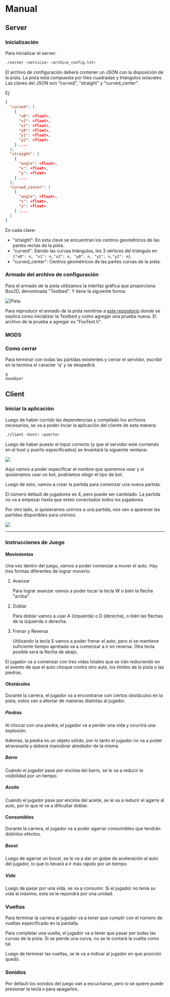 # Manual

## Server

### Inicialización

Para inicializar el server:

```bash
./server <servicio> <archivo_config.txt>
```

El archivo de configuración deberá contener un JSON con la disposición de la pista. La pista está compuesta por tiles cuadradas y triángulos isósceles. Las claves del JSON son "curved", "straight" y "curved_center".

Ej:

```JSON
{
  "curved": [
    {
      "x0": <float>,
      "x1": <float>,
      "x2": <float>,
      "y0": <float>,
      "y1": <float>,
      "y2": <float>
    } ,...
  ],
  "straight": [
    {
      "angle": <float>,
      "x": <float>,
      "y": <float>
    } ,...
  ],
  "curved_center": [
    {
      "angle": <float>,
      "x": <float>,
      "y": <float>
    } ,...
  ]
}
```

En cada clave:

* "straight": En esta clave se encuentran los centros geométricos de las partes rectas de la pista.
* "curved": Siendo las curvas triángulos, los 3 vértices del triángulo en `{"x0": n, "x1": n,"x2": n, "y0": n, "y1": n,"y2": n}`.
* "curved_center": Centros geométricos de las partes curvas de la pista.

### Armado del archivo de configuración 

Para el armado de la pista utilizamos la interfaz gráfica que proporciona Box2D, denominada "Testbed". Y tiene la siguiente forma:

![Pista](Track_croquis.png)

Para reproducir el armado de la pista remitirse a [este repositorio](https://github.com/milenamarchese/Box2D) donde se explica como inicializar la Testbed y como agregar una prueba nueva. El archivo de la prueba a agregar es "FooTest.h".

### MODS



### Como cerrar 

Para terminar con todas las partidas existentes y cerrar el servidor, escribir en la termina el caracter 'q' y se despedirá.

```
q
Goodbye!
```

## Client

### Iniciar la aplicación

Luego de haber corrido las dependencias y compilado los archivos necesarios, se va a poder inciar la aplicación del cliente de esta manera:

```bash
./client <host> <puerto>
```

Luego de haber puesto el input correcto (y que el servidor este corriendo en el host y puerto especificados) se levantará la sigueinte ventana:

![](pantalla_1_cliente.png)

Aquí vamos a poder especificar el nombre que queremos usar y si quisieramos usar un bot, podríamos elegir el tipo de bot.

Luego de esto, vamos a crear la partida para comenzar una nueva partida.

El número default de jugadores es 4, pero puede ser cambiado. La partida no va a empezar hasta que esten conectados todos los jugadores.

Por otro lado, si quisieramos unirnos a una partida, nos van a aparecer las partidas disponibles para unirnos:

![](pantalla_2_cliente.png)

---

### Instrucciones de Juego

#### Movimientos

Una vez dentro del juego, vamos a poder comenzar a mover el auto. Hay tres formas diferentes de lograr moverlo.

1. Avanzar

    Para lograr avanzar vamos a poder tocar la tecla W o bién la flecha "arriba".

2. Doblar

    Para doblar vamos a usar A (izquierda) o D (derecha), o bién las flechas de la izquierda o derecha. 

3. Frenar y Reversa

    Utilizando la tecla S vamos a poder frenar el auto, pero si se mantiene suficiente tiempo apretada va a comenzar a ir en reversa. Otra tecla posible será la flecha de abajo.


El jugador va a comenzar con tres vidas totales que se irán reduciendo en el evento de que el auto choque contra otro auto, los límites de la pista o las piedras.

#### Obstáculos

Durante la carrera, el jugador va a encontrarse con ciertos obstáculos en la pista, estos van a afectar de maneras distintas al jugador.

##### Piedras

Al chocar con una piedra, el jugador va a perder una vida y ocurrirá una explosión.

Además, la piedra es un objeto sólido, por lo tanto el jugador no va a poder atravesarla y deberá maniobrar alrededor de la misma

##### Barro

Cuándo el jugador pase por encima del barro, se le va a reducir la visibilidad por un tiempo.

##### Aceite

Cuándo el jugador pase por encima del aceite, se le va a reducir el agarre al auto, por lo que le va a dificultar doblar.

#### Consumibles

Durante la carrera, el jugador va a poder agarrar consumibles que tendrán distintos efectos.


##### Boost

Luego de agarrar un boost, se le va a dar un golpe de aceleración al auto del jugador, lo que lo llevará a ir más rápido por un tiempo.

##### Vida

Luego de pasar por una vida, se va a consumir. Si el jugador no tenía su vida al máximo, esta se le repondrá por una unidad.

### Vueltas

Para terminar la carrera el jugador va a tener que cumplir con el número de vueltas especificado en la pantalla.

Para completar una vuelta, el jugador va a tener que pasar por todas las curvas de la pista. Si se pierde una curva, no se le contará la vuelta como tal.

Luego de terminar las vueltas, se le va a indicar al jugador en que posición quedó.

### Sonidos

Por default los sonidos del juego van a escucharse, pero si se quiere puede presionar la tecla `m` para apagarlos.


 